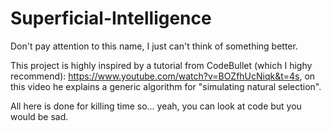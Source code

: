 # Superficial-Intelligence
Don't pay attention to this name, I just can't think of something better.

This project is highly inspired by a tutorial from CodeBullet (which I highy recommend): https://www.youtube.com/watch?v=BOZfhUcNiqk&t=4s, on this video he explains a generic algorithm for "simulating natural selection".

All here is done for killing time so... yeah, you can look at code but you would be sad.
